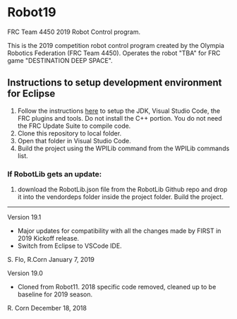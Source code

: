 # Robot19
FRC Team 4450 2019 Robot Control program.

This is the 2019 competition robot control program created by the Olympia Robotics Federation (FRC Team 4450).
Operates the robot "TBA" for FRC game "DESTINATION DEEP SPACE".

## Instructions to setup development environment for Eclipse
1) Follow the instructions [here](https://wpilib.screenstepslive.com/s/currentCS/m/java) to setup the JDK, Visual Studio Code, the FRC plugins and tools. Do not install the C++ portion. You do not need the FRC Update Suite to compile code.
2) Clone this repository to local folder.
3) Open that folder in Visual Studio Code.
4) Build the project using the WPILib command from the WPILib commands list.

### If RobotLib gets an update:
1) download the RobotLib.json file from the RobotLib Github repo and drop it into the vendordeps folder inside the project folder. Build the project.
****************************************************************************************************************
Version 19.1

*	Major updates for compatibility with all the changes made by FIRST in 2019 Kickoff release.
*	Switch from Eclipse to VSCode IDE.

S. Flo, R.Corn
January 7, 2019

Version 19.0

*	Cloned from Robot11. 2018 specific code removed, cleaned up to be baseline for 2019 season.

R. Corn
December 18, 2018
